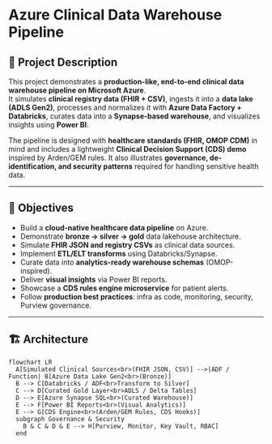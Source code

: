 # Azure Clinical Data Warehouse Pipeline

## 📌 Project Description
This project demonstrates a **production-like, end-to-end clinical data warehouse pipeline on Microsoft Azure**.  
It simulates **clinical registry data (FHIR + CSV)**, ingests it into a **data lake (ADLS Gen2)**, processes and normalizes it with **Azure Data Factory + Databricks**, curates data into a **Synapse-based warehouse**, and visualizes insights using **Power BI**.  

The pipeline is designed with **healthcare standards (FHIR, OMOP CDM)** in mind and includes a lightweight **Clinical Decision Support (CDS) demo** inspired by Arden/GEM rules. It also illustrates **governance, de-identification, and security patterns** required for handling sensitive health data.

---

## 🎯 Objectives
- Build a **cloud-native healthcare data pipeline** on Azure.  
- Demonstrate **bronze → silver → gold** data lakehouse architecture.  
- Simulate **FHIR JSON and registry CSVs** as clinical data sources.  
- Implement **ETL/ELT transforms** using Databricks/Synapse.  
- Curate data into **analytics-ready warehouse schemas** (OMOP-inspired).  
- Deliver **visual insights** via Power BI reports.  
- Showcase a **CDS rules engine microservice** for patient alerts.  
- Follow **production best practices**: infra as code, monitoring, security, Purview governance.

---

## 🏗️ Architecture
```mermaid
flowchart LR
  A[Simulated Clinical Sources<br>(FHIR JSON, CSV)] -->|ADF / Function| B[Azure Data Lake Gen2<br>(Bronze)]
  B --> C[Databricks / ADF<br>Transform to Silver]
  C --> D[Curated Gold Layer<br>ADLS / Delta Tables]
  D --> E[Azure Synapse SQL<br>(Curated Warehouse)]
  E --> F[Power BI Reports<br>(Visual Analytics)]
  E --> G[CDS Engine<br>(Arden/GEM Rules, CDS Hooks)]
  subgraph Governance & Security
    B & C & D & E --> H[Purview, Monitor, Key Vault, RBAC]
  end
